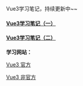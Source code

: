 Vue3学习笔记，持续更新中~~

#### [Vue3学习笔记（一）](guide/Vue3/Vue3学习笔记（一）.md)

#### [Vue3学习笔记（二）](guide/Vue3/Vue3学习笔记（二）.md)

**学习网站：**

[Vue3 官方](https://v3.cn.vuejs.org/guide/migration/introduction.html)

[Vue3 非官方](https://vue3js.cn/)